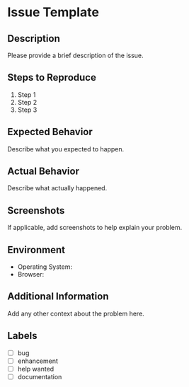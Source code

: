 # Issue Template

## Description
Please provide a brief description of the issue.

## Steps to Reproduce
1. Step 1
2. Step 2
3. Step 3

## Expected Behavior
Describe what you expected to happen.

## Actual Behavior
Describe what actually happened.

## Screenshots
If applicable, add screenshots to help explain your problem.

## Environment
- Operating System:
- Browser:

## Additional Information
Add any other context about the problem here.

## Labels
- [ ] bug
- [ ] enhancement
- [ ] help wanted
- [ ] documentation
